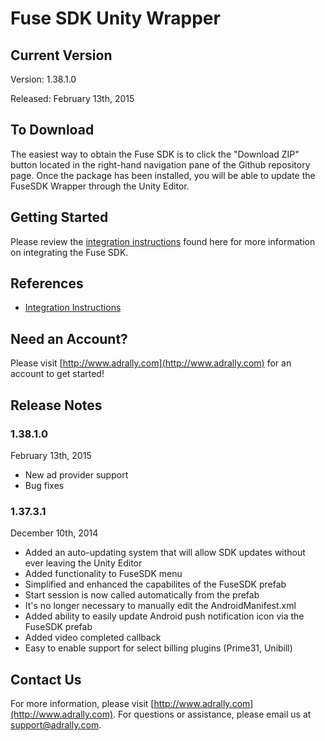 # Fuse SDK Unity Wrapper

## Current Version

Version: 1.38.1.0

Released: February 13th, 2015

## To Download
The easiest way to obtain the Fuse SDK is to click the "Download ZIP" button located in the right-hand navigation pane of the Github repository page.
Once the package has been installed, you will be able to update the FuseSDK Wrapper through the Unity Editor.

## Getting Started

Please review the [integration instructions](http://wiki.adrally.com/index.php/Unity) found here for more information on integrating the Fuse SDK.

## References

* [Integration Instructions](http://wiki.adrally.com/index.php/Unity)

## Need an Account?
Please visit [http://www.adrally.com](http://www.adrally.com) for an account to get started!

## Release Notes

### 1.38.1.0
February 13th, 2015
* New ad provider support
* Bug fixes

### 1.37.3.1
December 10th, 2014
* Added an auto-updating system that will allow SDK updates without ever leaving the Unity Editor
* Added functionality to FuseSDK menu
* Simplified and enhanced the capabilites of the FuseSDK prefab
* Start session is now called automatically from the prefab
* It's no longer necessary to manually edit the AndroidManifest.xml
* Added ability to easily update Android push notification icon via the FuseSDK prefab
* Added video completed callback
* Easy to enable support for select billing plugins (Prime31, Unibill)

## Contact Us
For more information, please visit [http://www.adrally.com](http://www.adrally.com). For questions or assistance, please email us at [support@adrally.com](mailto:support@adrally.com).

